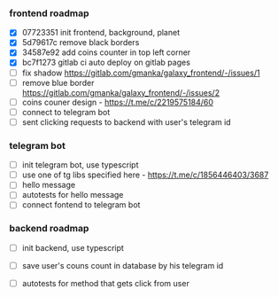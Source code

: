 ### frontend roadmap
- [x] 07723351 init frontend, background, planet
- [x] 5d79617c remove black borders
- [x] 34587e92 add coins counter in top left corner
- [x] bc7f1273 gitlab ci auto deploy on gitlab pages
- [ ] fix shadow https://gitlab.com/gmanka/galaxy_frontend/-/issues/1
- [ ] remove blue border https://gitlab.com/gmanka/galaxy_frontend/-/issues/2
- [ ] coins couner design - https://t.me/c/2219575184/60
- [ ] connect to telegram bot
- [ ] sent clicking requests to backend with user's telegram id

### telegram bot
- [ ] init telegram bot, use typescript
- [ ] use one of tg libs specified here - https://t.me/c/1856446403/3687
- [ ] hello message
- [ ] autotests for hello message
- [ ] connect fontend to telegram bot

### backend roadmap
- [ ] init backend, use typescript
- [ ] save user's couns count in database by his telegram id
- [ ] autotests for method that gets click from user

